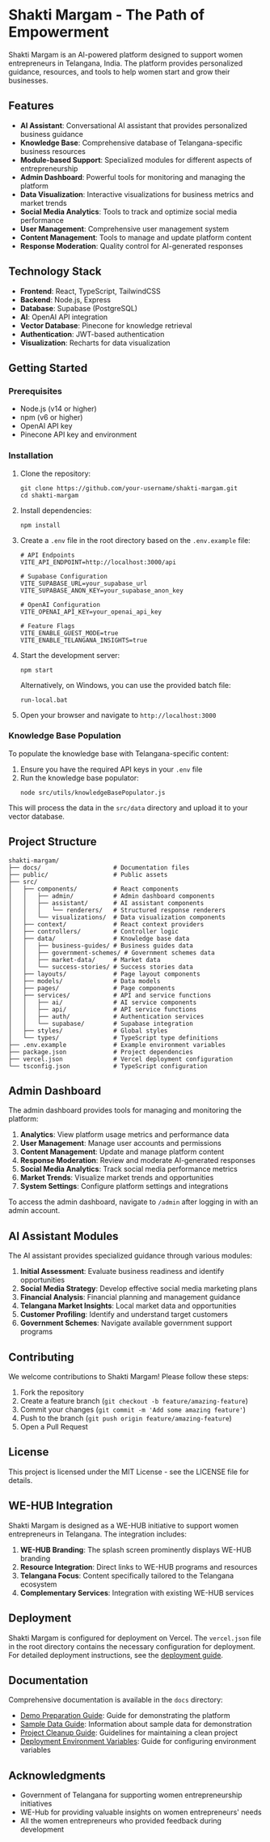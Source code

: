 # Shakti Margam - The Path of Empowerment

Shakti Margam is an AI-powered platform designed to support women entrepreneurs in Telangana, India. The platform provides personalized guidance, resources, and tools to help women start and grow their businesses.

## Features

- **AI Assistant**: Conversational AI assistant that provides personalized business guidance
- **Knowledge Base**: Comprehensive database of Telangana-specific business resources
- **Module-based Support**: Specialized modules for different aspects of entrepreneurship
- **Admin Dashboard**: Powerful tools for monitoring and managing the platform
- **Data Visualization**: Interactive visualizations for business metrics and market trends
- **Social Media Analytics**: Tools to track and optimize social media performance
- **User Management**: Comprehensive user management system
- **Content Management**: Tools to manage and update platform content
- **Response Moderation**: Quality control for AI-generated responses

## Technology Stack

- **Frontend**: React, TypeScript, TailwindCSS
- **Backend**: Node.js, Express
- **Database**: Supabase (PostgreSQL)
- **AI**: OpenAI API integration
- **Vector Database**: Pinecone for knowledge retrieval
- **Authentication**: JWT-based authentication
- **Visualization**: Recharts for data visualization

## Getting Started

### Prerequisites

- Node.js (v14 or higher)
- npm (v6 or higher)
- OpenAI API key
- Pinecone API key and environment

### Installation

1. Clone the repository:
   ```
   git clone https://github.com/your-username/shakti-margam.git
   cd shakti-margam
   ```

2. Install dependencies:
   ```
   npm install
   ```

3. Create a `.env` file in the root directory based on the `.env.example` file:
   ```
   # API Endpoints
   VITE_API_ENDPOINT=http://localhost:3000/api

   # Supabase Configuration
   VITE_SUPABASE_URL=your_supabase_url
   VITE_SUPABASE_ANON_KEY=your_supabase_anon_key

   # OpenAI Configuration
   VITE_OPENAI_API_KEY=your_openai_api_key

   # Feature Flags
   VITE_ENABLE_GUEST_MODE=true
   VITE_ENABLE_TELANGANA_INSIGHTS=true
   ```

4. Start the development server:
   ```
   npm start
   ```

   Alternatively, on Windows, you can use the provided batch file:
   ```
   run-local.bat
   ```

5. Open your browser and navigate to `http://localhost:3000`

### Knowledge Base Population

To populate the knowledge base with Telangana-specific content:

1. Ensure you have the required API keys in your `.env` file
2. Run the knowledge base populator:
   ```
   node src/utils/knowledgeBasePopulator.js
   ```

This will process the data in the `src/data` directory and upload it to your vector database.

## Project Structure

```
shakti-margam/
├── docs/                    # Documentation files
├── public/                  # Public assets
├── src/
│   ├── components/          # React components
│   │   ├── admin/           # Admin dashboard components
│   │   ├── assistant/       # AI assistant components
│   │   │   └── renderers/   # Structured response renderers
│   │   └── visualizations/  # Data visualization components
│   ├── context/             # React context providers
│   ├── controllers/         # Controller logic
│   ├── data/                # Knowledge base data
│   │   ├── business-guides/ # Business guides data
│   │   ├── government-schemes/ # Government schemes data
│   │   ├── market-data/     # Market data
│   │   └── success-stories/ # Success stories data
│   ├── layouts/             # Page layout components
│   ├── models/              # Data models
│   ├── pages/               # Page components
│   ├── services/            # API and service functions
│   │   ├── ai/              # AI service components
│   │   ├── api/             # API service functions
│   │   ├── auth/            # Authentication services
│   │   └── supabase/        # Supabase integration
│   ├── styles/              # Global styles
│   └── types/               # TypeScript type definitions
├── .env.example             # Example environment variables
├── package.json             # Project dependencies
├── vercel.json              # Vercel deployment configuration
└── tsconfig.json            # TypeScript configuration
```

## Admin Dashboard

The admin dashboard provides tools for managing and monitoring the platform:

1. **Analytics**: View platform usage metrics and performance data
2. **User Management**: Manage user accounts and permissions
3. **Content Management**: Update and manage platform content
4. **Response Moderation**: Review and moderate AI-generated responses
5. **Social Media Analytics**: Track social media performance metrics
6. **Market Trends**: Visualize market trends and opportunities
7. **System Settings**: Configure platform settings and integrations

To access the admin dashboard, navigate to `/admin` after logging in with an admin account.

## AI Assistant Modules

The AI assistant provides specialized guidance through various modules:

1. **Initial Assessment**: Evaluate business readiness and identify opportunities
2. **Social Media Strategy**: Develop effective social media marketing plans
3. **Financial Analysis**: Financial planning and management guidance
4. **Telangana Market Insights**: Local market data and opportunities
5. **Customer Profiling**: Identify and understand target customers
6. **Government Schemes**: Navigate available government support programs

## Contributing

We welcome contributions to Shakti Margam! Please follow these steps:

1. Fork the repository
2. Create a feature branch (`git checkout -b feature/amazing-feature`)
3. Commit your changes (`git commit -m 'Add some amazing feature'`)
4. Push to the branch (`git push origin feature/amazing-feature`)
5. Open a Pull Request

## License

This project is licensed under the MIT License - see the LICENSE file for details.

## WE-HUB Integration

Shakti Margam is designed as a WE-HUB initiative to support women entrepreneurs in Telangana. The integration includes:

1. **WE-HUB Branding**: The splash screen prominently displays WE-HUB branding
2. **Resource Integration**: Direct links to WE-HUB programs and resources
3. **Telangana Focus**: Content specifically tailored to the Telangana ecosystem
4. **Complementary Services**: Integration with existing WE-HUB services

## Deployment

Shakti Margam is configured for deployment on Vercel. The `vercel.json` file in the root directory contains the necessary configuration for deployment. For detailed deployment instructions, see the [deployment guide](docs/deployment_environment_variables.md).

## Documentation

Comprehensive documentation is available in the `docs` directory:

- [Demo Preparation Guide](docs/demo_preparation.md): Guide for demonstrating the platform
- [Sample Data Guide](docs/sample_data_guide.md): Information about sample data for demonstration
- [Project Cleanup Guide](docs/project_cleanup_guide.md): Guidelines for maintaining a clean project
- [Deployment Environment Variables](docs/deployment_environment_variables.md): Guide for configuring environment variables

## Acknowledgments

- Government of Telangana for supporting women entrepreneurship initiatives
- WE-Hub for providing valuable insights on women entrepreneurs' needs
- All the women entrepreneurs who provided feedback during development
